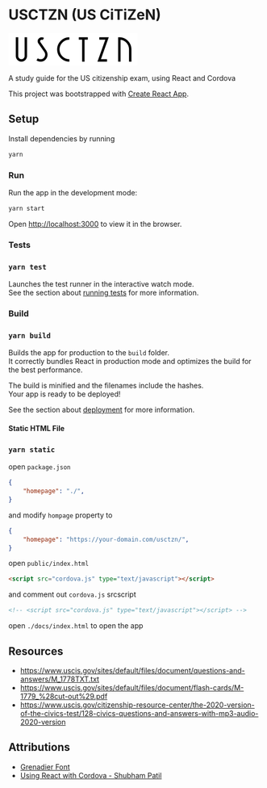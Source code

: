 # USCTZN (US CiTiZeN)

![logo](src/assets/logo.png)

A study guide for the US citizenship exam, using React and Cordova

This project was bootstrapped with [Create React App](https://github.com/facebook/create-react-app).

## Setup

Install dependencies by running

```sh
yarn
```

### Run

Run the app in the development mode:

```sh
yarn start
```

Open [http://localhost:3000](http://localhost:3000) to view it in the browser.

### Tests

### `yarn test`

Launches the test runner in the interactive watch mode.\
See the section about [running tests](https://facebook.github.io/create-react-app/docs/running-tests) for more information.

### Build

### `yarn build`

Builds the app for production to the `build` folder.\
It correctly bundles React in production mode and optimizes the build for the best performance.

The build is minified and the filenames include the hashes.\
Your app is ready to be deployed!

See the section about [deployment](https://facebook.github.io/create-react-app/docs/deployment) for more information.

#### Static HTML File

### `yarn static`

open `package.json`

```json
{
    "homepage": "./",
}
```

and modify `hompage` property to 

```json
{
    "homepage": "https://your-domain.com/usctzn/",
}
```

open `public/index.html`

```html
<script src="cordova.js" type="text/javascript"></script>
```

and comment out `cordova.js` srcscript

```html
<!-- <script src="cordova.js" type="text/javascript"></script> -->
```

open `./docs/index.html` to open the app

## Resources

- https://www.uscis.gov/sites/default/files/document/questions-and-answers/M_1778TXT.txt
- https://www.uscis.gov/sites/default/files/document/flash-cards/M-1779_%28cut-out%29.pdf
- https://www.uscis.gov/citizenship-resource-center/the-2020-version-of-the-civics-test/128-civics-questions-and-answers-with-mp3-audio-2020-version

## Attributions

- [Grenadier Font](https://www.1001fonts.com/grenadier-font.html)
- [Using React with Cordova - Shubham Patil](https://medium.com/@pshubham/using-react-with-cordova-f235de698cc3)